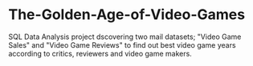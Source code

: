 # The-Golden-Age-of-Video-Games 
SQL Data Analysis project dscovering two mail datasets; "Video Game Sales" and "Video Game Reviews" to find out best video game years according to critics, reviewers and video game makers.
